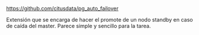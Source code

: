 https://github.com/citusdata/pg_auto_failover

Extensión que se encarga de hacer el promote de un nodo standby en caso de caída del master.
Parece simple y sencillo para la tarea.

